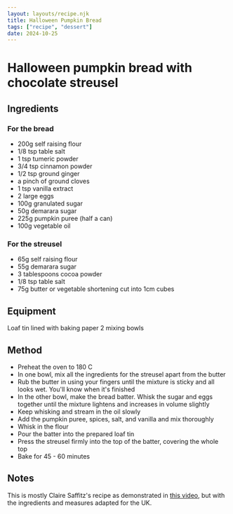 ```yaml
---
layout: layouts/recipe.njk
title: Halloween Pumpkin Bread
tags: ["recipe", "dessert"]
date: 2024-10-25
---
```


# Halloween pumpkin bread with chocolate streusel

## Ingredients

### For the bread

- 200g self raising flour
- 1/8 tsp table salt
- 1 tsp tumeric powder
- 3/4 tsp cinnamon powder
- 1/2 tsp ground ginger
- a pinch of ground cloves
- 1 tsp vanilla extract
- 2 large eggs
- 100g granulated sugar
- 50g demarara sugar
- 225g pumpkin puree (half a can)
- 100g vegetable oil

### For the streusel

- 65g self raising flour
- 55g demarara sugar
- 3 tablespoons cocoa powder
- 1/8 tsp table salt
- 75g butter or vegetable shortening cut into 1cm cubes

## Equipment

Loaf tin lined with baking paper
2 mixing bowls

## Method

- Preheat the oven to 180 C
- In one bowl, mix all the ingredients for the streusel apart from the butter
- Rub the butter in using your fingers until the mixture is sticky and all looks wet. You'll know when it's finished
- In the other bowl, make the bread batter. Whisk the sugar and eggs together until the mixture lightens and increases in volume slightly
- Keep whisking and stream in the oil slowly
- Add the pumpkin puree, spices, salt, and vanilla and mix thoroughly
- Whisk in the flour
- Pour the batter into the prepared loaf tin
- Press the streusel firmly into the top of the batter, covering the whole top
- Bake for 45 - 60 minutes

## Notes

This is mostly Claire Saffitz's recipe as demonstrated in [this video](https://www.youtube.com/watch?v=DqQdYoJSFx4), but with the ingredients and measures adapted for the UK.
